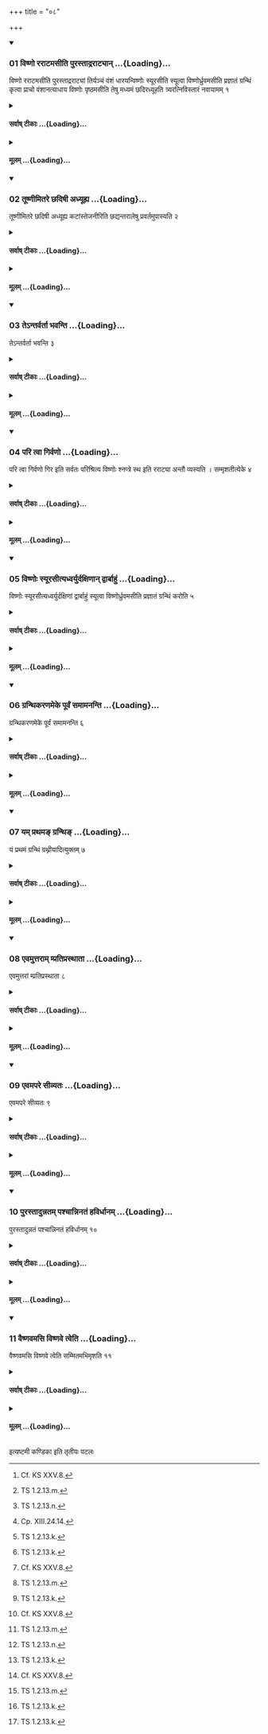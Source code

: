 +++
title = "०८"

+++

<div class="js_include" includetitle="true" newlevelforh1="3" unfilled url="/vedAH_yajuH/taittirIyam/sUtram/ApastambaH/shrautam/vishvAsa-prastutiH/11/08/01_viShNo_rarATamasIti_purastAdrarATyAn.md">
<details open><summary><h3>01 विष्णो रराटमसीति पुरस्ताद्रराट्यान् ...{Loading}...</h3></summary>

विष्णो रराटमसीति पुरस्ताद्रराट्यां तिर्यञ्चं वंशं धारयन्विष्णोः स्यूरसीति स्यूत्वा विष्णोर्ध्रुवमसीति प्रज्ञातं ग्रन्थिं कृत्वा प्राचो वंशानत्याधाय विष्णोः पृष्ठमसीति तेषु मध्यमं छदिरध्यूहति त्र्यरत्निविस्तारं नवायामम् १
</details>
</div>
<div class="js_include collapsed" newlevelforh1="4" title="सर्वाष् टीकाः" unfilled url="/vedAH_yajuH/taittirIyam/sUtram/ApastambaH/shrautam/sarvASh_TIkAH/11/08/01_viShNo_rarATamasIti_purastAdrarATyAn.md">
<details><summary><h4>सर्वाष् टीकाः ...{Loading}...</h4></summary>
<details><summary>थिते</summary>

1. With viṣṇo rarāṭamasi having held up a beam Obliquely[^2] within the bunches of the grass towards the east, with viṣṇoḥ syūrasi[^3] having stitched it up, with viṣṇor dhruvamasi[^4] having tied up a well-marked-out knot,[^5] having set down the beams in such a manner that they would point to the east, with viṣṇoḥ pr̥ṣṭhamasi[^6] (the Adhvaryu) raises up and spreads upon these (beams) the middle roof which has three cubits breadth and nine cubits length.  


[^1]: TS 1.2.13.k.  

[^2]: Cf. KS XXV.8.  

[^3]: TS 1.2.13.m.  

[^4]: TS 1.2.13.n.  

[^5]: Cp. XIII.24.14.  

[^6]: TS 1.2.13.k.  
</details>
</details>
</div>
<div class="js_include collapsed" newlevelforh1="4" title="मूलम्" unfilled url="/vedAH_yajuH/taittirIyam/sUtram/ApastambaH/shrautam/mUlam/11/08/01_viShNo_rarATamasIti_purastAdrarATyAn.md">
<details><summary><h4>मूलम् ...{Loading}...</h4></summary>

विष्णो रराटमसीति पुरस्ताद्रराट्यां तिर्यञ्चं वंशं धारयन्विष्णोः स्यूरसीति स्यूत्वा विष्णोर्ध्रुवमसीति प्रज्ञातं ग्रन्थिं कृत्वा प्राचो वंशानत्याधाय विष्णोः पृष्ठमसीति तेषु मध्यमं छदिरध्यूहति त्र्यरत्निविस्तारं नवायामम् १
</details>
</div>
<div class="js_include" includetitle="true" newlevelforh1="3" unfilled url="/vedAH_yajuH/taittirIyam/sUtram/ApastambaH/shrautam/vishvAsa-prastutiH/11/08/02_tUShNImitare_ChadiShI_adhyUhya.md">
<details open><summary><h3>02 तूष्णीमितरे छदिषी अध्यूह्य ...{Loading}...</h3></summary>

तूष्णीमितरे छदिषी अध्यूह्य कटांस्तेजनीरिति छद्यन्तरालेषु प्रवर्तमुपास्यति २
</details>
</div>
<div class="js_include collapsed" newlevelforh1="4" title="सर्वाष् टीकाः" unfilled url="/vedAH_yajuH/taittirIyam/sUtram/ApastambaH/shrautam/sarvASh_TIkAH/11/08/02_tUShNImitare_ChadiShI_adhyUhya.md">
<details><summary><h4>सर्वाष् टीकाः ...{Loading}...</h4></summary>
<details><summary>थिते</summary>

2. Having silently[^1] raised up (spread out) the two other roofs, he hangs up straw-mats and bunches of grass (one after another) within the room between the roofs. 

[^1]: Without any formula.  

</details>
</details>
</div>
<div class="js_include collapsed" newlevelforh1="4" title="मूलम्" unfilled url="/vedAH_yajuH/taittirIyam/sUtram/ApastambaH/shrautam/mUlam/11/08/02_tUShNImitare_ChadiShI_adhyUhya.md">
<details><summary><h4>मूलम् ...{Loading}...</h4></summary>

तूष्णीमितरे छदिषी अध्यूह्य कटांस्तेजनीरिति छद्यन्तरालेषु प्रवर्तमुपास्यति २
</details>
</div>
<div class="js_include" includetitle="true" newlevelforh1="3" unfilled url="/vedAH_yajuH/taittirIyam/sUtram/ApastambaH/shrautam/vishvAsa-prastutiH/11/08/03_te-ntarvartA_bhavanti.md">
<details open><summary><h3>03 तेऽन्तर्वर्ता भवन्ति ...{Loading}...</h3></summary>

तेऽन्तर्वर्ता भवन्ति ३
</details>
</div>
<div class="js_include collapsed" newlevelforh1="4" title="सर्वाष् टीकाः" unfilled url="/vedAH_yajuH/taittirIyam/sUtram/ApastambaH/shrautam/sarvASh_TIkAH/11/08/03_te-ntarvartA_bhavanti.md">
<details><summary><h4>सर्वाष् टीकाः ...{Loading}...</h4></summary>
<details><summary>थिते</summary>

3. They[^2] form the Antarvarta-s.[^3]  

[^2]: The mats and the bunches of grass.  

[^3]: See TS VI.2.10.7; KS XXV.10.  
</details>
</details>
</div>
<div class="js_include collapsed" newlevelforh1="4" title="मूलम्" unfilled url="/vedAH_yajuH/taittirIyam/sUtram/ApastambaH/shrautam/mUlam/11/08/03_te-ntarvartA_bhavanti.md">
<details><summary><h4>मूलम् ...{Loading}...</h4></summary>

तेऽन्तर्वर्ता भवन्ति ३
</details>
</div>
<div class="js_include" includetitle="true" newlevelforh1="3" unfilled url="/vedAH_yajuH/taittirIyam/sUtram/ApastambaH/shrautam/vishvAsa-prastutiH/11/08/04_pari_tvA_girvaNo.md">
<details open><summary><h3>04 परि त्वा गिर्वणो ...{Loading}...</h3></summary>

परि त्वा गिर्वणो गिर इति सर्वतः परिश्रित्य विष्णोः श्नप्त्रे स्थ इति रराट्या अन्तौ व्यस्यति । सम्मृशतीत्येके ४
</details>
</div>
<div class="js_include collapsed" newlevelforh1="4" title="सर्वाष् टीकाः" unfilled url="/vedAH_yajuH/taittirIyam/sUtram/ApastambaH/shrautam/sarvASh_TIkAH/11/08/04_pari_tvA_girvaNo.md">
<details><summary><h4>सर्वाष् टीकाः ...{Loading}...</h4></summary>
<details><summary>थिते</summary>

4. With pari tvā girvaṇo giraḥ....[^1] having enclosed it (the Havirdhāna) (with curtains) on all sides,[^2] with viṣṇoḥ śnaptre sthaḥ[^3] he shoves the two ends of the bunches of grass. According to some,[^4] he touches (them with the same formula).  

[^1]: TS 1.3.1.0.  

[^2]: Cf. ŚB III.6.1.24.  

[^3]: TS I.2.13.1.  

[^4]: viz. the followers of the White Yajurveda. Cf. ŚB III.6.1.25.  

</details>
</details>
</div>
<div class="js_include collapsed" newlevelforh1="4" title="मूलम्" unfilled url="/vedAH_yajuH/taittirIyam/sUtram/ApastambaH/shrautam/mUlam/11/08/04_pari_tvA_girvaNo.md">
<details><summary><h4>मूलम् ...{Loading}...</h4></summary>

परि त्वा गिर्वणो गिर इति सर्वतः परिश्रित्य विष्णोः श्नप्त्रे स्थ इति रराट्या अन्तौ व्यस्यति । सम्मृशतीत्येके ४
</details>
</div>
<div class="js_include" includetitle="true" newlevelforh1="3" unfilled url="/vedAH_yajuH/taittirIyam/sUtram/ApastambaH/shrautam/vishvAsa-prastutiH/11/08/05_viShNoH_syUrasItyadhvaryurdaxiNAn_dvArbAhuM.md">
<details open><summary><h3>05 विष्णोः स्यूरसीत्यध्वर्युर्दक्षिणान् द्वार्बाहुं ...{Loading}...</h3></summary>

विष्णोः स्यूरसीत्यध्वर्युर्दक्षिणां द्वार्बाहुं स्यूत्वा विष्णोर्ध्रुवमसीति प्रज्ञातं ग्रन्थिं करोति ५
</details>
</div>
<div class="js_include collapsed" newlevelforh1="4" title="सर्वाष् टीकाः" unfilled url="/vedAH_yajuH/taittirIyam/sUtram/ApastambaH/shrautam/sarvASh_TIkAH/11/08/05_viShNoH_syUrasItyadhvaryurdaxiNAn_dvArbAhuM.md">
<details><summary><h4>सर्वाष् टीकाः ...{Loading}...</h4></summary>
<details><summary>थिते</summary>

5. With vişņoḥ syūrasi[^1] having stiched round the southern door-post, with viṣṇor, with viṣṇor dhruvamasi[^2] the Adhvaryu ties up a well-marked-out knot.[^3]  

[^1]: TS I.2.13.k.  

[^2]: TS I.2.13.n.  

[^3]: Cf. ŚB III.6.1.25.  
</details>
</details>
</div>
<div class="js_include collapsed" newlevelforh1="4" title="मूलम्" unfilled url="/vedAH_yajuH/taittirIyam/sUtram/ApastambaH/shrautam/mUlam/11/08/05_viShNoH_syUrasItyadhvaryurdaxiNAn_dvArbAhuM.md">
<details><summary><h4>मूलम् ...{Loading}...</h4></summary>

विष्णोः स्यूरसीत्यध्वर्युर्दक्षिणां द्वार्बाहुं स्यूत्वा विष्णोर्ध्रुवमसीति प्रज्ञातं ग्रन्थिं करोति ५
</details>
</div>
<div class="js_include" includetitle="true" newlevelforh1="3" unfilled url="/vedAH_yajuH/taittirIyam/sUtram/ApastambaH/shrautam/vishvAsa-prastutiH/11/08/06_granthikaraNameke_pUrvaM_samAmananti.md">
<details open><summary><h3>06 ग्रन्थिकरणमेके पूर्वं समामनन्ति ...{Loading}...</h3></summary>

ग्रन्थिकरणमेके पूर्वं समामनन्ति ६
</details>
</div>
<div class="js_include collapsed" newlevelforh1="4" title="सर्वाष् टीकाः" unfilled url="/vedAH_yajuH/taittirIyam/sUtram/ApastambaH/shrautam/sarvASh_TIkAH/11/08/06_granthikaraNameke_pUrvaM_samAmananti.md">
<details><summary><h4>सर्वाष् टीकाः ...{Loading}...</h4></summary>
<details><summary>थिते</summary>

6. According to the opinion of some (ritualists) the tying up of the knot is to be done done earlier. 
</details>
</details>
</div>
<div class="js_include collapsed" newlevelforh1="4" title="मूलम्" unfilled url="/vedAH_yajuH/taittirIyam/sUtram/ApastambaH/shrautam/mUlam/11/08/06_granthikaraNameke_pUrvaM_samAmananti.md">
<details><summary><h4>मूलम् ...{Loading}...</h4></summary>

ग्रन्थिकरणमेके पूर्वं समामनन्ति ६
</details>
</div>
<div class="js_include" includetitle="true" newlevelforh1="3" unfilled url="/vedAH_yajuH/taittirIyam/sUtram/ApastambaH/shrautam/vishvAsa-prastutiH/11/08/07_yam_prathama~N_granthi~N.md">
<details open><summary><h3>07 यम् प्रथमङ् ग्रन्थिङ् ...{Loading}...</h3></summary>

यं प्रथमं ग्रन्थिं ग्रथ्नीयादित्युक्तम् ७
</details>
</div>
<div class="js_include collapsed" newlevelforh1="4" title="सर्वाष् टीकाः" unfilled url="/vedAH_yajuH/taittirIyam/sUtram/ApastambaH/shrautam/sarvASh_TIkAH/11/08/07_yam_prathama~N_granthi~N.md">
<details><summary><h4>सर्वाष् टीकाः ...{Loading}...</h4></summary>
<details><summary>थिते</summary>

7. It has been said (in the Brāhmaṇa-text): "The Adhvaryu should not loosen) the knot which he may have tied first."[^1]

[^1]: TS VI.2.9.4; MS III.8.7.  

</details>
</details>
</div>
<div class="js_include collapsed" newlevelforh1="4" title="मूलम्" unfilled url="/vedAH_yajuH/taittirIyam/sUtram/ApastambaH/shrautam/mUlam/11/08/07_yam_prathama~N_granthi~N.md">
<details><summary><h4>मूलम् ...{Loading}...</h4></summary>

यं प्रथमं ग्रन्थिं ग्रथ्नीयादित्युक्तम् ७
</details>
</div>
<div class="js_include" includetitle="true" newlevelforh1="3" unfilled url="/vedAH_yajuH/taittirIyam/sUtram/ApastambaH/shrautam/vishvAsa-prastutiH/11/08/08_evamuttarAm_mpratiprasthAtA.md">
<details open><summary><h3>08 एवमुत्तराम् म्प्रतिप्रस्थाता ...{Loading}...</h3></summary>

एवमुत्तरां म्प्रतिप्रस्थाता ८
</details>
</div>
<div class="js_include collapsed" newlevelforh1="4" title="सर्वाष् टीकाः" unfilled url="/vedAH_yajuH/taittirIyam/sUtram/ApastambaH/shrautam/sarvASh_TIkAH/11/08/08_evamuttarAm_mpratiprasthAtA.md">
<details><summary><h4>सर्वाष् टीकाः ...{Loading}...</h4></summary>
<details><summary>थिते</summary>

8. The Pratiprasthātr̥ does in the same way in connection with the northern (door-post.).  

</details>
</details>
</div>
<div class="js_include collapsed" newlevelforh1="4" title="मूलम्" unfilled url="/vedAH_yajuH/taittirIyam/sUtram/ApastambaH/shrautam/mUlam/11/08/08_evamuttarAm_mpratiprasthAtA.md">
<details><summary><h4>मूलम् ...{Loading}...</h4></summary>

एवमुत्तरां म्प्रतिप्रस्थाता ८
</details>
</div>
<div class="js_include" includetitle="true" newlevelforh1="3" unfilled url="/vedAH_yajuH/taittirIyam/sUtram/ApastambaH/shrautam/vishvAsa-prastutiH/11/08/09_evamapare_sIvyataH.md">
<details open><summary><h3>09 एवमपरे सीव्यतः ...{Loading}...</h3></summary>

एवमपरे सीव्यतः ९
</details>
</div>
<div class="js_include collapsed" newlevelforh1="4" title="सर्वाष् टीकाः" unfilled url="/vedAH_yajuH/taittirIyam/sUtram/ApastambaH/shrautam/sarvASh_TIkAH/11/08/09_evamapare_sIvyataH.md">
<details><summary><h4>सर्वाष् टीकाः ...{Loading}...</h4></summary>
<details><summary>थिते</summary>

9. They stitch round the two western (door-posts) in the same way.  

</details>
</details>
</div>
<div class="js_include collapsed" newlevelforh1="4" title="मूलम्" unfilled url="/vedAH_yajuH/taittirIyam/sUtram/ApastambaH/shrautam/mUlam/11/08/09_evamapare_sIvyataH.md">
<details><summary><h4>मूलम् ...{Loading}...</h4></summary>

एवमपरे सीव्यतः ९
</details>
</div>
<div class="js_include" includetitle="true" newlevelforh1="3" unfilled url="/vedAH_yajuH/taittirIyam/sUtram/ApastambaH/shrautam/vishvAsa-prastutiH/11/08/10_purastAdunnatam_pashchAnninataM_havirdhAnam.md">
<details open><summary><h3>10 पुरस्तादुन्नतम् पश्चान्निनतं हविर्धानम् ...{Loading}...</h3></summary>

पुरस्तादुन्नतं पश्चान्निनतं हविर्धानम् १०
</details>
</div>
<div class="js_include collapsed" newlevelforh1="4" title="सर्वाष् टीकाः" unfilled url="/vedAH_yajuH/taittirIyam/sUtram/ApastambaH/shrautam/sarvASh_TIkAH/11/08/10_purastAdunnatam_pashchAnninataM_havirdhAnam.md">
<details><summary><h4>सर्वाष् टीकाः ...{Loading}...</h4></summary>
<details><summary>थिते</summary>

10. The Havirdhāna (-shed) should be (slightly) raised in the east (and) (slightly) lowered down in the west.[^1]   

[^1]: Cf. KS XXV.8.  

</details>
</details>
</div>
<div class="js_include collapsed" newlevelforh1="4" title="मूलम्" unfilled url="/vedAH_yajuH/taittirIyam/sUtram/ApastambaH/shrautam/mUlam/11/08/10_purastAdunnatam_pashchAnninataM_havirdhAnam.md">
<details><summary><h4>मूलम् ...{Loading}...</h4></summary>

पुरस्तादुन्नतं पश्चान्निनतं हविर्धानम् १०
</details>
</div>
<div class="js_include" includetitle="true" newlevelforh1="3" unfilled url="/vedAH_yajuH/taittirIyam/sUtram/ApastambaH/shrautam/vishvAsa-prastutiH/11/08/11_vaiShNavamasi_viShNave_tveti.md">
<details open><summary><h3>11 वैष्णवमसि विष्णवे त्वेति ...{Loading}...</h3></summary>

वैष्णवमसि विष्णवे त्वेति सम्मितमभिमृशति ११
</details>
</div>
<div class="js_include collapsed" newlevelforh1="4" title="सर्वाष् टीकाः" unfilled url="/vedAH_yajuH/taittirIyam/sUtram/ApastambaH/shrautam/sarvASh_TIkAH/11/08/11_vaiShNavamasi_viShNave_tveti.md">
<details><summary><h4>सर्वाष् टीकाः ...{Loading}...</h4></summary>
<details><summary>थिते</summary>

11. With vaiṣṇavamasi viṣṇave tvā (the Adhvaryu) touches (the Havirdhāna-shed) which has been fully ready.  

[^1]: TS. I.2.13.o.  

[^2]: Cf. ŚB III.5.3.25; KS XXV.8.  

</details>
</details>
</div>
<div class="js_include collapsed" newlevelforh1="4" title="मूलम्" unfilled url="/vedAH_yajuH/taittirIyam/sUtram/ApastambaH/shrautam/mUlam/11/08/11_vaiShNavamasi_viShNave_tveti.md">
<details><summary><h4>मूलम् ...{Loading}...</h4></summary>

वैष्णवमसि विष्णवे त्वेति सम्मितमभिमृशति ११
</details>
</div>





  
इत्यष्टमी कण्डिका 
इति तृतीयः पटलः

